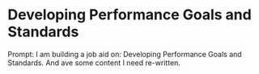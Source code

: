 # Developing Performance Goals and Standards

Prompt: I am building a job aid on: Developing Performance Goals and Standards. And ave some content I need re-written.
